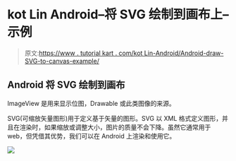 # kot Lin Android–将 SVG 绘制到画布上–示例

> 原文:[https://www . tutorial kart . com/kot Lin-Android/Android-draw-SVG-to-canvas-example/](https://www.tutorialkart.com/kotlin-android/android-draw-svg-to-canvas-example/)

## Android 将 SVG 绘制到画布

ImageView 是用来显示位图，Drawable 或此类图像的来源。

SVG(可缩放矢量图形)用于定义基于矢量的图形。SVG 以 XML 格式定义图形，并且在渲染时，如果缩放或调整大小，图片的质量不会下降。虽然它通常用于 web，但凭借其优势，我们可以在 Android 上渲染和使用它。

[![](../Images/925da31b32d6bc3827932f6c8afb11bb.png)](https://www.tutorialkart.com/)